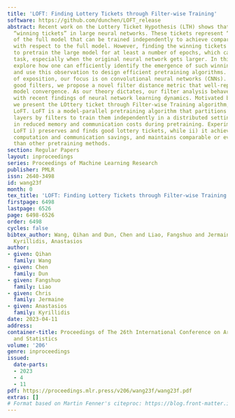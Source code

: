 ```yaml
---
title: 'LOFT: Finding Lottery Tickets through Filter-wise Training'
software: https://github.com/dunchen/LOFT_release
abstract: Recent work on the Lottery Ticket Hypothesis (LTH) shows that there exist
  “winning tickets” in large neural networks. These tickets represent “sparse” versions
  of the full model that can be trained independently to achieve comparable accuracy
  with respect to the full model. However, finding the winning tickets requires one
  to pretrain the large model for at least a number of epochs, which can be a burdensome
  task, especially when the original neural network gets larger. In this paper, we
  explore how one can efficiently identify the emergence of such winning tickets,
  and use this observation to design efficient pretraining algorithms. For clarity
  of exposition, our focus is on convolutional neural networks (CNNs). To identify
  good filters, we propose a novel filter distance metric that well-represents the
  model convergence. As our theory dictates, our filter analysis behaves consistently
  with recent findings of neural network learning dynamics. Motivated by these observations,
  we present the LOttery ticket through Filter-wise Training algorithm, dubbed as
  LoFT. LoFT is a model-parallel pretraining algorithm that partitions convolutional
  layers by filters to train them independently in a distributed setting, resulting
  in reduced memory and communication costs during pretraining. Experiments show that
  LoFT i) preserves and finds good lottery tickets, while ii) it achieves non-trivial
  computation and communication savings, and maintains comparable or even better accuracy
  than other pretraining methods.
section: Regular Papers
layout: inproceedings
series: Proceedings of Machine Learning Research
publisher: PMLR
issn: 2640-3498
id: wang23f
month: 0
tex_title: 'LOFT: Finding Lottery Tickets through Filter-wise Training'
firstpage: 6498
lastpage: 6526
page: 6498-6526
order: 6498
cycles: false
bibtex_author: Wang, Qihan and Dun, Chen and Liao, Fangshuo and Jermaine, Chris and
  Kyrillidis, Anastasios
author:
- given: Qihan
  family: Wang
- given: Chen
  family: Dun
- given: Fangshuo
  family: Liao
- given: Chris
  family: Jermaine
- given: Anastasios
  family: Kyrillidis
date: 2023-04-11
address:
container-title: Proceedings of The 26th International Conference on Artificial Intelligence
  and Statistics
volume: '206'
genre: inproceedings
issued:
  date-parts:
  - 2023
  - 4
  - 11
pdf: https://proceedings.mlr.press/v206/wang23f/wang23f.pdf
extras: []
# Format based on Martin Fenner's citeproc: https://blog.front-matter.io/posts/citeproc-yaml-for-bibliographies/
---
```

